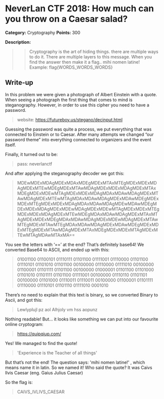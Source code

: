 # NeverLan CTF 2018: How much can you throw on a Caesar salad?
**Category:** Cryptography 
**Points:** 300

**Description:**
>>Cryptography is the art of hiding things. there are multiple ways to do it. There are multiple layers to this message. When you find the answer then make it a flag.. mihi nomen latine! Example: flag{WORDS_WORDS_WORDS}

## Write-up
In this problem we were given a photograph of Albert Einstein with a quote. When seeing a photograph the first thing that comes to mind is steganography. However, in order to use this cipher you need to have a password. 

> website: https://futureboy.us/stegano/decinput.html

Guessing the password was quite a process, we put everything that was connected to Einstein or to Caesar. After many attempts we changed “our password theme” into everything connected to organizers and the event itself.

Finally, it turned out to be:

>pass: neverlanctf

And after applying the steganography decoder we got this:

> MDEwMDExMDAgMDExMDAxMDEgMDExMTAxMTEgMDExMDExMDAgMDExMTEwMDEgMDExMTAwMDAgMDExMDExMDAgMDExMTAxMDEgMDExMDEwMTAgMDExMDExMDAgMDAxMDAwMDAgMDExMTAwMDAgMDExMTEwMTAgMDAxMDAwMDAgMDExMDAwMDEgMDExMDExMTEgMDExMDExMDAgMDAxMDAwMDAgMDEwMDAwMDEgMDExMDExMDAgMDExMDEwMDAgMDExMDEwMTAgMDExMDExMTEgMDExMDExMDAgMDExMTEwMDEgMDAxMDAwMDAgMDExMTAxMTAgMDExMDExMDEgMDAxMDAwMDAgMDExMDEwMDAgMDExMTAwMTEgMDExMTAwMTEgMDAxMDAwMDAgMDExMDAwMDEgMDExMDExMTEgMDExMTAwMDAgMDExMTAxMDEgMDExMDExMTAgMDExMTEwMTAgMDAwMTAxMA==

You see the letters with ‘==’ at the end? That’s definitely base64! We converted Base64 to ASCII, and ended up with this:

>01001100 01100101 01110111 01101100 01111001 01110000 01101100 01110101 01101010 01101100 00100000 01110000 01111010 00100000 01100001 01101111 01101100 00100000 01000001 01101100 01101000 01101010 01101111 01101100 01111001 00100000 01110110 01101101 00100000 01101000 01110011 01110011 00100000 01100001 01101111 01110000 01110101 01101110 01111010 0001010

There’s no need to explain that this text is binary, so we converted Binary to Ascii, and got this:

>  Lewlyplujl pz aol Alhjoly vm hss aopunz

Nothing readable! But… it looks like something we can put into our favourite online cryptogram:

> https://quipqiup.com/

Yes! We managed to find the quote!

> 'Experience is the Teacher of all things'

But that’s not the end! The question says:  'mihi nomen latine!' , which means name it in latin. So we named it! Who said the quote? It was Caivs Ilvis Caesar (eng. Gaius Julius Caesar)

So the flag is: 

>CAIVS_IVLIVS_CAESAR

